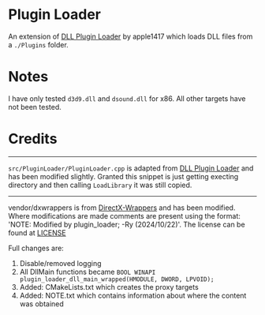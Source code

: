 # Plugin Loader

An extension of [DLL Plugin Loader](https://github.com/bl-sdk/pluginloader) by apple1417 which
loads DLL files from a `./Plugins` folder.

# Notes

I have only tested `d3d9.dll` and `dsound.dll` for x86. All other targets have not been tested.

# Credits

- - -

`src/PluginLoader/PluginLoader.cpp` is adapted from [DLL Plugin Loader](https://github.com/bl-sdk/pluginloader)
and has been modified slightly. Granted this snippet is just getting execting directory and then
calling `LoadLibrary` it was still copied.

- - -

vendor/dxwrappers is from [DirectX-Wrappers](https://github.com/elishacloud/DirectX-Wrappers)
and has been modified. Where modifications are made comments are present using the format:
'NOTE: Modified by plugin_loader; -Ry (2024/10/22)'. The license can be found at
[LICENSE](vendor/dxwrappers/License.txt)

Full changes are:

1. Disable/removed logging
2. All DllMain functions became `BOOL WINAPI plugin_loader_dll_main_wrapped(HMODULE, DWORD, LPVOID);`
3. Added: CMakeLists.txt which creates the proxy targets
4. Added: NOTE.txt which contains information about where the content was obtained